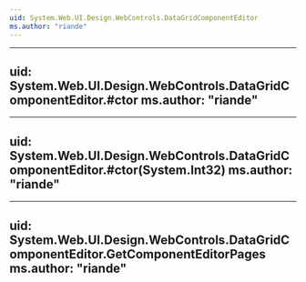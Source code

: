 ```yaml
---
uid: System.Web.UI.Design.WebControls.DataGridComponentEditor
ms.author: "riande"
---
```


---
uid: System.Web.UI.Design.WebControls.DataGridComponentEditor.#ctor
ms.author: "riande"
---

---
uid: System.Web.UI.Design.WebControls.DataGridComponentEditor.#ctor(System.Int32)
ms.author: "riande"
---

---
uid: System.Web.UI.Design.WebControls.DataGridComponentEditor.GetComponentEditorPages
ms.author: "riande"
---

